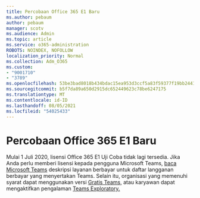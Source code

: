 ```yaml
---
title: Percobaan Office 365 E1 Baru
ms.author: pebaum
author: pebaum
manager: scotv
ms.audience: Admin
ms.topic: article
ms.service: o365-administration
ROBOTS: NOINDEX, NOFOLLOW
localization_priority: Normal
ms.collection: Adm_O365
ms.custom:
- "9001710"
- "3789"
ms.openlocfilehash: 53be3bad8018b434bdac15ea953d3ccf5a83f59377f19bb2441247ee4892e26c
ms.sourcegitcommit: b5f7da89a650d2915dc652449623c78be6247175
ms.translationtype: MT
ms.contentlocale: id-ID
ms.lasthandoff: 08/05/2021
ms.locfileid: "54025433"
---
```

# <a name="new-office-365-e1-trial"></a>Percobaan Office 365 E1 Baru

Mulai 1 Juli 2020, lisensi Office 365 E1 Uji Coba tidak lagi tersedia. Jika Anda perlu memberi lisensi kepada pengguna Microsoft Teams, [baca Microsoft Teams](https://docs.microsoft.com/office365/servicedescriptions/teams-service-description) deskripsi layanan berbayar untuk daftar langganan berbayar yang menyertakan Teams. Selain itu, organisasi yang memenuhi syarat dapat menggunakan versi [Gratis Teams](https://support.office.com/article/Welcome-to-Microsoft-Teams-free-6d79a648-6913-4696-9237-ed13de64ae3c), atau karyawan dapat mengaktifkan pengalaman [Teams Exploratory.](https://docs.microsoft.com/MicrosoftTeams/teams-exploratory)

